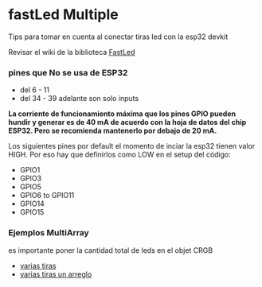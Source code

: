 <h1>fastLed Multiple</h1> 

<p>Tips para tomar en cuenta al conectar tiras led con la esp32 devkit</p>
<p>Revisar el wiki de la biblioteca <a href="https://github.com/FastLED/FastLED/wiki/Basic-usage">FastLed</a></p>

<h3> pines que No se usa de ESP32</h3>
<ul>
  <li>del 6 - 11</li>
  <li>del 34 - 39 adelante son solo inputs</li>
  
</ul>



<p><b>La corriente de funcionamiento máxima que los pines GPIO pueden hundir y 
  generar es de 40 mA de acuerdo con la hoja de datos del chip ESP32. Pero se recomienda mantenerlo por debajo 
  de 20 mA. </b></p>

<p> Los siguientes pines por default el momento de inciar la esp32 tienen valor HIGH. Por eso hay que definirlos como LOW en
el setup del código:</p>
<ul>
  <li>GPIO1</li>
  <li>GPIO3</li>
  <li>GPIO5</li>
  <li>GPIO6 to GPIO11</li>
  <li>GPIO14</li>
  <li>GPIO15</li>  
</ul>
<h3>Ejemplos MultiArray</h3>
<p>es importante poner la cantidad total de leds en el objet CRGB</p>
<ul>
  <li><a href="https://github.com/marmilicious/FastLED_examples/blob/master/test_ArrayOfLedArrays.ino" target="_blank">varias tiras</a></li>
  <li><a href="https://github.com/marmilicious/FastLED_examples/blob/master/multipleStripsInOneArrayDifferentLengths.ino">varias tiras un arreglo</a></li>
</ul>
